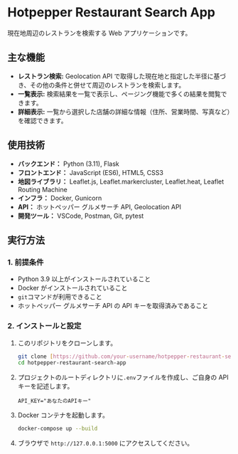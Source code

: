 # Hotpepper Restaurant Search App

現在地周辺のレストランを検索する Web アプリケーションです。

## 主な機能

- **レストラン検索:** Geolocation API で取得した現在地と指定した半径に基づき、その他の条件と併せて周辺のレストランを検索します。
- **一覧表示:** 検索結果を一覧で表示し、ページング機能で多くの結果を閲覧できます。
- **詳細表示:** 一覧から選択した店舗の詳細な情報（住所、営業時間、写真など）を確認できます。

## 使用技術

- **バックエンド：** Python (3.11), Flask
- **フロントエンド：** JavaScript (ES6), HTML5, CSS3
- **地図ライブラリ：** Leaflet.js, Leaflet.markercluster, Leaflet.heat, Leaflet Routing Machine
- **インフラ：** Docker, Gunicorn
- **API：** ホットペッパー グルメサーチ API, Geolocation API
- **開発ツール：** VSCode, Postman, Git, pytest

## 実行方法

### 1. 前提条件

- Python 3.9 以上がインストールされていること
- Docker がインストールされていること
- `git`コマンドが利用できること
- ホットペッパー グルメサーチ API の API キーを取得済みであること

### 2. インストールと設定

1.  このリポジトリをクローンします。

    ```bash
    git clone [https://github.com/your-username/hotpepper-restaurant-search-app.git](https://github.com/your-username/hotpepper-restaurant-search-app.git)
    cd hotpepper-restaurant-search-app
    ```

2.  プロジェクトのルートディレクトリに`.env`ファイルを作成し、ご自身の API キーを記述します。

    ```
    API_KEY="あなたのAPIキー"
    ```

3.  Docker コンテナを起動します。

    ```bash
    docker-compose up --build
    ```

4.  ブラウザで `http://127.0.0.1:5000` にアクセスしてください。
